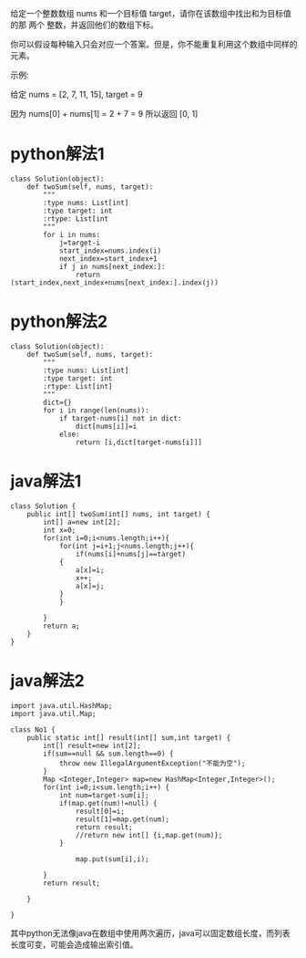 

给定一个整数数组 nums 和一个目标值 target，请你在该数组中找出和为目标值的那 两个 整数，并返回他们的数组下标。

你可以假设每种输入只会对应一个答案。但是，你不能重复利用这个数组中同样的元素。

示例:

给定 nums = [2, 7, 11, 15], target = 9

因为 nums[0] + nums[1] = 2 + 7 = 9
所以返回 [0, 1]



# python解法1

	class Solution(object):
	    def twoSum(self, nums, target):
	        """
	        :type nums: List[int]
	        :type target: int
	        :rtype: List[int
	        """
	        for i in nums:
	            j=target-i
	            start_index=nums.index(i)
	            next_index=start_index+1
	            if j in nums[next_index:]:
	                return (start_index,next_index+nums[next_index:].index(j))


# python解法2

	class Solution(object):
	    def twoSum(self, nums, target):
	        """
	        :type nums: List[int]
	        :type target: int
	        :rtype: List[int]
	        """
	        dict={}
	        for i in range(len(nums)):
	            if target-nums[i] not in dict:
	                dict[nums[i]]=i
	            else:
	                return [i,dict[target-nums[i]]]

# java解法1

	class Solution {
	    public int[] twoSum(int[] nums, int target) {
	        int[] a=new int[2];
	        int x=0;
	        for(int i=0;i<nums.length;i++){
	            for(int j=i+1;j<nums.length;j++){
	                if(nums[i]+nums[j]==target)
	            {
	                a[x]=i;
	                x++;
	                a[x]=j;
	            } 
	            }
	           
	        }
	        return a;
	    }
	}

# java解法2

	import java.util.HashMap;
	import java.util.Map;
	
	class No1 {
		public static int[] result(int[] sum,int target) {
			int[] result=new int[2];
			if(sum==null && sum.length==0) {
				throw new IllegalArgumentException("不能为空");
			}
			Map <Integer,Integer> map=new HashMap<Integer,Integer>();
			for(int i=0;i<sum.length;i++) {
				int num=target-sum[i];
				if(map.get(num)!=null) {
					result[0]=i;
					result[1]=map.get(num);
					return result;
					//return new int[] {i,map.get(num)};
				}
				
				    map.put(sum[i],i);
		
			}
			return result;
			
		}
	
	}

其中python无法像java在数组中使用两次遍历，java可以固定数组长度，而列表长度可变，可能会造成输出索引值。